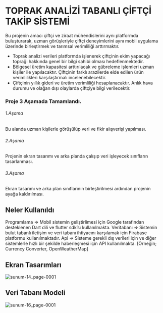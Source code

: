 # TOPRAK ANALİZİ TABANLI ÇİFTÇİ TAKİP SİSTEMİ

Bu projenin amacı çiftçi ve ziraat mühendislerini aynı platformda
buluşturarak, uzman görüşleriyle çiftçi deneyimlerini aynı mobil
uygulama üzerinde birleştirmek ve tarımsal verimliliği arttırmaktır.

- Toprak analizi verileri platformda işlenerek çiftçinin ekim yapacağı
toprağı hakkında genel bir bilgi sahibi olması hedeflenmektedir.
- Bölgesel üretim kapasitesi arttırılacak ve gübreleme işlemleri uzman
kişiler ile yapılacaktır. Çiftçinin farklı arazilerde elde edilen ürün
verimlilikleri karşılaştırmalı incelenebilecektir.
- Çiftçinin yıllık gideri ve üretim verimliliği hesaplanacaktır. Anlık hava
durumu ve olağan dışı olaylarda çiftçiye bilgi verilecektir.

### Proje 3 Aşamada Tamamlandı.

###### 1.Aşama
Bu alanda uzman kişilerle görüşülüp veri ve fikir alışverişi yapılması.
###### 2.Aşama
Projenin ekran tasarımı ve arka planda çalışıp veri işleyecek sınıfların tasarlanması.
###### 3.Aşama
Ekran tasarımı ve arka plan sınıflarının birleştirilmesi ardından projenin ayağa kaldırılması.

## Neler Kullanıldı

Programlama => Mobil sistemin geliştirlimesi için Google tarafından desteklenen Dart dili ve flutter sdk’sı kullanılmakta.
Veritabanı  => Sistemin bulut tabanlı iletişim ve veri tabanı ihtiyacını karşılamak için Firabase platformu kullanılmaktadır.
Api => Sisteme gerekli dış verileri için ve diğer sistemlerle hızlı bir şekilde haberleşmesi için API kullanılmakta. [Örneğin; Currency Converter, OpenWeatherMap]

## Ekran Tasarımları

![sunum-14_page-0001](https://user-images.githubusercontent.com/54424377/159236317-d2f7fc86-96d9-42c6-8273-f83043a1a2b9.jpg)

## Veri Tabanı Modeli

![sunum-16_page-0001](https://user-images.githubusercontent.com/54424377/159236489-25b19596-048b-4a43-b1ad-2e4643ace454.jpg)


